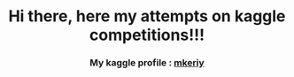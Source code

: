 <h1 align="center">
  Hi there, here my attempts on kaggle competitions!!!
</h1>
<h3 align="center">My kaggle profile : <a href="https://www.kaggle.com/mkeriy" target="_blank">mkeriy</a></h3>
